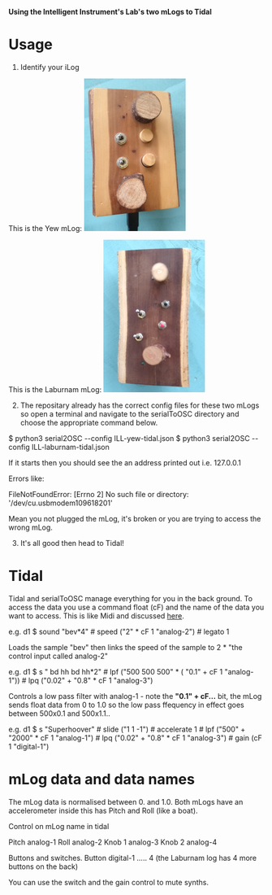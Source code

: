 **Using the Intelligent Instrument's Lab's two mLogs to Tidal**


Usage
=====
1) Identify your iLog

This is the Yew mLog:
![alt yew mLog](yew-mLog.png)

This is the Laburnam mLog:
![alt laburnam mLog](laburnam-mLog.png)

2) The repositary already has the correct config files for these two mLogs so open a terminal and navigate to the serialToOSC directory and choose the appropriate command below.

  $ python3 serial2OSC --config ILL-yew-tidal.json
  $ python3 serial2OSC --config ILL-laburnam-tidal.json

  If it starts then you should see the an address printed out i.e. 127.0.0.1

  Errors like:

  FileNotFoundError: [Errno 2] No such file or directory: '/dev/cu.usbmodem109618201'

  Mean you not plugged the mLog, it's broken or you are trying to access the wrong mLog.

3) It's all good then head to Tidal!


**Tidal**
=========
Tidal and serialToOSC manage everything for you in the back ground.  To access the data you use a command float (cF) and the name of the data you want to access.  This is like Midi and discussed [here](http://tidalcycles.org/docs/configuration/MIDIOSC/osc).

e.g.
      d1 $ sound "bev*4" # speed ("2" * cF 1 "analog-2") # legato 1

Loads the sample "bev" then links the speed of the sample to 2 * "the control input called analog-2"

e.g.
      d1 $ s " bd hh bd hh*2"
        # lpf ("500 500 500" * ( "0.1" +  cF 1 "analog-1"))
        # lpq ("0.02" + "0.8" * cF 1 "analog-3")

Controls a low pass filter with analog-1 - note the **"0.1" + cF...** bit, the mLog sends float data from 0 to 1.0 so the low pass ffequency in effect goes between 500x0.1 and 500x1.1..

e.g.
      d1 $ s "Superhoover" # slide ("1 1 -1") # accelerate 1
        # lpf ("500" + "2000" * cF 1 "analog-1")
        # lpq ("0.02" + "0.8" * cF 1 "analog-3")
        # gain (cF 1 "digital-1")

**mLog data and data names**
============================
The mLog data is normalised between 0. and 1.0.  Both mLogs have an accelerometer inside this has Pitch and Roll (like a boat).

Control on mLog       name in tidal

  Pitch                   analog-1
  Roll                    analog-2
  Knob 1                  analog-3
  Knob 2                  analog-4

  Buttons and switches.
  Button                  digital-1 ..... 4 (the Laburnam log has 4 more buttons on the back)

  You can use the switch and the gain control to mute synths.
